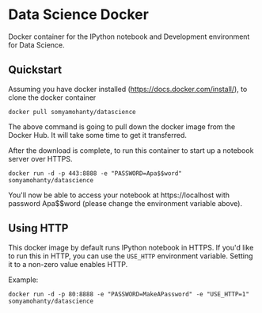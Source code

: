 Data Science Docker
===================

Docker container for the IPython notebook and Development environment for Data Science.

## Quickstart

Assuming you have docker installed (https://docs.docker.com/install/), to clone the docker container 

```
docker pull somyamohanty/datascience
```

The above command is going to pull down the docker image from the Docker Hub. It will take some time to get it transferred. 

After the download is complete, to run this container to start up a notebook server over HTTPS.

```
docker run -d -p 443:8888 -e "PASSWORD=Apa$$word" somyamohanty/datascience
```

You'll now be able to access your notebook at https://localhost with password Apa$$word (please change the environment variable above).

## Using HTTP
This docker image by default runs IPython notebook in HTTPS.  If you'd like to run this in HTTP,
you can use the `USE_HTTP` environment variable.  Setting it to a non-zero value enables HTTP.

Example:
```
docker run -d -p 80:8888 -e "PASSWORD=MakeAPassword" -e "USE_HTTP=1" somyamohanty/datascience
